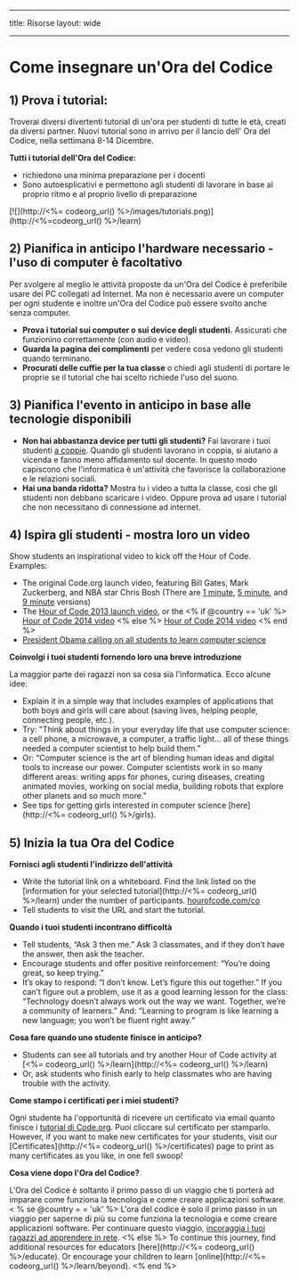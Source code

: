 * * *

title: Risorse layout: wide

* * *

# Come insegnare un'Ora del Codice

## 1) Prova i tutorial:

Troverai diversi divertenti tutorial di un'ora per studenti di tutte le età, creati da diversi partner. Nuovi tutorial sono in arrivo per il lancio dell' Ora del Codice, nella settimana 8-14 Dicembre.

**Tutti i tutorial dell'Ora del Codice:**

  * richiedono una minima preparazione per i docenti
  * Sono autoesplicativi e permettono agli studenti di lavorare in base al proprio ritmo e al proprio livello di preparazione

[![](http://<%= codeorg_url() %>/images/tutorials.png)](http://<%=codeorg_url() %>/learn)

## 2) Pianifica in anticipo l'hardware necessario - l'uso di computer è facoltativo

Per svolgere al meglio le attività proposte da un'Ora del Codice è preferibile usare dei PC collegati ad Internet. Ma non è necessario avere un computer per ogni studente e inoltre un'Ora del Codice può essere svolto anche senza computer.

  * **Prova i tutorial sui computer o sui device degli studenti.** Assicurati che funzionino correttamente (con audio e video).
  * **Guarda la pagina dei complimenti** per vedere cosa vedono gli studenti quando terminano. 
  * **Procurati delle cuffie per la tua classe** o chiedi agli studenti di portare le proprie se il tutorial che hai scelto richiede l'uso del suono.

## 3) Pianifica l'evento in anticipo in base alle tecnologie disponibili

  * **Non hai abbastanza device per tutti gli studenti?** Fai lavorare i tuoi studenti [a coppie](http://www.ncwit.org/resources/pair-programming-box-power-collaborative-learning). Quando gli studenti lavorano in coppia, si aiutano a vicenda e fanno meno affidamento sul docente. In questo modo capiscono che l'informatica è un'attività che favorisce la collaborazione e le relazioni sociali.
  * **Hai una banda ridotta?** Mostra tu i video a tutta la classe, così che gli studenti non debbano scaricare i video. Oppure prova ad usare i tutorial che non necessitano di connessione ad internet.

## 4) Ispira gli studenti - mostra loro un video

Show students an inspirational video to kick off the Hour of Code. Examples:

  * The original Code.org launch video, featuring Bill Gates, Mark Zuckerberg, and NBA star Chris Bosh (There are [1 minute](https://www.youtube.com/watch?v=qYZF6oIZtfc), [5 minute](https://www.youtube.com/watch?v=nKIu9yen5nc), and [9 minute](https://www.youtube.com/watch?v=dU1xS07N-FA) versions)
  * The [Hour of Code 2013 launch video](https://www.youtube.com/watch?v=FC5FbmsH4fw), or the <% if @country == 'uk' %> [Hour of Code 2014 video](https://www.youtube.com/watch?v=96B5-JGA9EQ) <% else %> [Hour of Code 2014 video](https://www.youtube.com/watch?v=rH7AjDMz_dc&index=2&list=PLzdnOPI1iJNe1WmdkMG-Ca8cLQpdEAL7Q) <% end %>
  * [President Obama calling on all students to learn computer science](https://www.youtube.com/watch?v=6XvmhE1J9PY)

**Coinvolgi i tuoi studenti fornendo loro una breve introduzione**

La maggior parte dei ragazzi non sa cosa sia l'informatica. Ecco alcune idee:

  * Explain it in a simple way that includes examples of applications that both boys and girls will care about (saving lives, helping people, connecting people, etc.).
  * Try: "Think about things in your everyday life that use computer science: a cell phone, a microwave, a computer, a traffic light… all of these things needed a computer scientist to help build them.”
  * Or: “Computer science is the art of blending human ideas and digital tools to increase our power. Computer scientists work in so many different areas: writing apps for phones, curing diseases, creating animated movies, working on social media, building robots that explore other planets and so much more."
  * See tips for getting girls interested in computer science [here](http://<%= codeorg_url() %>/girls). 

## 5) Inizia la tua Ora del Codice

**Fornisci agli studenti l'indirizzo dell'attività**

  * Write the tutorial link on a whiteboard. Find the link listed on the [information for your selected tutorial](http://<%= codeorg_url() %>/learn) under the number of participants. [hourofcode.com/co](http://hourofcode.com/co)
  * Tell students to visit the URL and start the tutorial.

**Quando i tuoi studenti incontrano difficoltà**

  * Tell students, “Ask 3 then me.” Ask 3 classmates, and if they don’t have the answer, then ask the teacher.
  * Encourage students and offer positive reinforcement: “You’re doing great, so keep trying.”
  * It’s okay to respond: “I don’t know. Let’s figure this out together.” If you can’t figure out a problem, use it as a good learning lesson for the class: “Technology doesn’t always work out the way we want. Together, we’re a community of learners.” And: “Learning to program is like learning a new language; you won’t be fluent right away.“

**Cosa fare quando uno studente finisce in anticipo?**

  * Students can see all tutorials and try another Hour of Code activity at [<%= codeorg_url() %>/learn](http://<%= codeorg_url() %>/learn)
  * Or, ask students who finish early to help classmates who are having trouble with the activity.

**Come stampo i certificati per i miei studenti?**

Ogni studente ha l'opportunità di ricevere un certificato via email quanto finisce i [tutorial di Code.org](http://studio.code.org). Puoi cliccare sul certificato per stamparlo. However, if you want to make new certificates for your students, visit our [Certificates](http://<%= codeorg_url() %>/certificates) page to print as many certificates as you like, in one fell swoop!

**Cosa viene dopo l'Ora del Codice?**

L'Ora del Codice è soltanto il primo passo di un viaggio che ti porterà ad imparare come funziona la tecnologia e come creare applicazioni software. < % se @country = = 'uk' %> L'ora del codice è solo il primo passo in un viaggio per saperne di più su come funziona la tecnologia e come creare applicazioni software. Per continuare questo viaggio, [incoraggia i tuoi ragazzi ad apprendere in rete](http://uk.code.org/learn/beyond). <% else %> To continue this journey, find additional resources for educators [here](http://<%= codeorg_url() %>/educate). Or encourage your children to learn [online](http://<%= codeorg_url() %>/learn/beyond). <% end %>